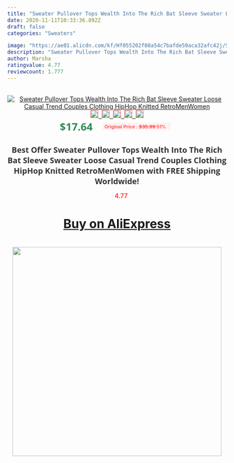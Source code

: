 ```yaml
---
title: "Sweater Pullover Tops Wealth Into The Rich Bat Sleeve Sweater Loose Casual Trend Couples Clothing HipHop Knitted RetroMenWomen"
date: 2020-11-11T10:33:36.892Z
draft: false
categories: "Sweaters"

image: "https://ae01.alicdn.com/kf/Hf055202f08a54c7bafde59aca32afc42j/Sweater-Pullover-Tops-Wealth-Into-The-Rich-Bat-Sleeve-Sweater-Loose-Casual-Trend-Couples-Clothing-HipHop.jpg"
description: "Sweater Pullover Tops Wealth Into The Rich Bat Sleeve Sweater Loose Casual Trend Couples Clothing HipHop Knitted RetroMenWomen"
author: Marsha
ratingvalue: 4.77
reviewcount: 1.777
---
```

<br>
<div style="text-align: center;">
<a href="https://s.click.aliexpress.com/e/_9g3Npx" target="_blank" rel="nofollow noopener noreferrer"><img alt="Sweater Pullover Tops Wealth Into The Rich Bat Sleeve Sweater Loose Casual Trend Couples Clothing HipHop Knitted RetroMenWomen" class="magnifier-image" src="https://ae01.alicdn.com/kf/Hf055202f08a54c7bafde59aca32afc42j/Sweater-Pullover-Tops-Wealth-Into-The-Rich-Bat-Sleeve-Sweater-Loose-Casual-Trend-Couples-Clothing-HipHop.jpg_640x640.jpg">
<br>
<img style="border:1px solid salmon" src="https://ae01.alicdn.com/kf/Hf055202f08a54c7bafde59aca32afc42j/Sweater-Pullover-Tops-Wealth-Into-The-Rich-Bat-Sleeve-Sweater-Loose-Casual-Trend-Couples-Clothing-HipHop.jpg_120x120.jpg">&nbsp;&nbsp;<img style="border:1px solid salmon" src="https://ae01.alicdn.com/kf/H97742bf22cc846f4b796652cb830a6a6Y/Sweater-Pullover-Tops-Wealth-Into-The-Rich-Bat-Sleeve-Sweater-Loose-Casual-Trend-Couples-Clothing-HipHop.jpg_120x120.jpg">&nbsp;&nbsp;<img style="border:1px solid salmon" src="https://ae01.alicdn.com/kf/H84020af51b1b4820be0247cbb2bebf70v/Sweater-Pullover-Tops-Wealth-Into-The-Rich-Bat-Sleeve-Sweater-Loose-Casual-Trend-Couples-Clothing-HipHop.jpg_120x120.jpg">&nbsp;&nbsp;<img style="border:1px solid salmon" src="https://ae01.alicdn.com/kf/H4073575705a34f74a1782ef58ae9903eb/Sweater-Pullover-Tops-Wealth-Into-The-Rich-Bat-Sleeve-Sweater-Loose-Casual-Trend-Couples-Clothing-HipHop.jpg_120x120.jpg">&nbsp;&nbsp;<img style="border:1px solid salmon" src="https://ae01.alicdn.com/kf/H178f1702b843440190a974f1f028319fm/Sweater-Pullover-Tops-Wealth-Into-The-Rich-Bat-Sleeve-Sweater-Loose-Casual-Trend-Couples-Clothing-HipHop.jpg_120x120.jpg"></a></div><br0>
<div style="text-align: center;"><span style="background-color: white; border: 0px; box-sizing: border-box; color: seagreen; display: inline-block; font-family: &quot;open sans&quot; , &quot;arial&quot; , &quot;helvetica&quot; , sans-serif , &quot;heiti&quot;; font-size: 24px; font-stretch: inherit; font-weight: 700; line-height: inherit; margin: 0px 10px 0px 0px; padding: 0px; vertical-align: middle;">$17.64 </span>
<span style="background: rgb(255 , 241 , 241); border-radius: 3px; border: 0px; box-sizing: border-box; color: #ff4747; display: inline-block; font-family: inherit; font-size: 12px; font-stretch: inherit; font-style: inherit; font-variant: inherit; font-weight: 600; line-height: inherit; margin: 0px; padding: 2px 5px; transform: scale(0.9); vertical-align: middle;">Original Price : <b style="text-decoration: line-through;">$35.99 </b> 51%&nbsp;&nbsp;</span></div>
<h1 style="color: #333333; display: inline-block; font-family: &quot;open sans&quot; , &quot;arial&quot; , &quot;helvetica&quot; , sans-serif , &quot;heiti&quot;; font-size: 18px; font-stretch: inherit; font-weight: 700; text-align: center;">Best Offer Sweater Pullover Tops Wealth Into The Rich Bat Sleeve Sweater Loose Casual Trend Couples Clothing HipHop Knitted RetroMenWomen with FREE Shipping Worldwide!</h1>
<div style="color: #ff4747; text-align: center;">
<img src="https://4.bp.blogspot.com/-M0ZcTcb-5uY/XleCXlxnR4I/AAAAAAAAAEc/OrjgMkXV1oMQFaCRZj5HQwOCBcu3w1FegCPcBGAYYCw/s1600/star.png" style="height: 15px;">&nbsp;<b>4.77</b></div>
<div class="button_cont" align="center"><a class="buynow_a" href="https://s.click.aliexpress.com/e/_9g3Npx" target="_blank" rel="nofollow noopener noreferrer"><H1>Buy on AliExpress</H1></a></div><br>
<div class="separator" style="clear: both; text-align: center;">
<img src="https://lh3.googleusercontent.com/-pTy5HemUv9M/XlePHvY0dAI/AAAAAAAAAE4/0nX5iRUoIWY8eMW9Dpxeirr157OZliDIgCLcBGAsYHQ/s1600/badge.gif" width="480">
</div>

